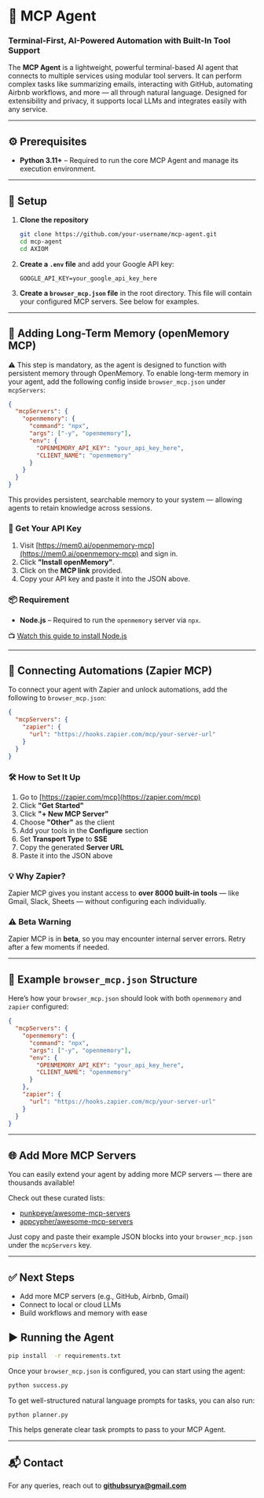 # 🧠 MCP Agent

### Terminal-First, AI-Powered Automation with Built-In Tool Support

The **MCP Agent** is a lightweight, powerful terminal-based AI agent that connects to multiple services using modular tool servers. It can perform complex tasks like summarizing emails, interacting with GitHub, automating Airbnb workflows, and more — all through natural language. Designed for extensibility and privacy, it supports local LLMs and integrates easily with any service.

---

## ⚙️ Prerequisites

- **Python 3.11+** – Required to run the core MCP Agent and manage its execution environment.

---

## 🚀 Setup

1. **Clone the repository**

   ```bash
   git clone https://github.com/your-username/mcp-agent.git
   cd mcp-agent
   cd AXIOM
   ```

2. **Create a `.env` file** and add your Google API key:

   ```env
   GOOGLE_API_KEY=your_google_api_key_here
   ```

3. **Create a `browser_mcp.json` file** in the root directory. This file will contain your configured MCP servers. See below for examples.

---

## 🧠 Adding Long-Term Memory (openMemory MCP)
⚠️ This step is mandatory, as the agent is designed to function with persistent memory through OpenMemory.
To enable long-term memory in your agent, add the following config inside `browser_mcp.json` under `mcpServers`:

```json
{
  "mcpServers": {
    "openmemory": {
      "command": "npx",
      "args": ["-y", "openmemory"],
      "env": {
        "OPENMEMORY_API_KEY": "your_api_key_here",
        "CLIENT_NAME": "openmemory"
      }
    }
  }
}
```

This provides persistent, searchable memory to your system — allowing agents to retain knowledge across sessions.

### 🔐 Get Your API Key

1. Visit [https://mem0.ai/openmemory-mcp](https://mem0.ai/openmemory-mcp) and sign in.
2. Click **"Install openMemory"**.
3. Click on the **MCP link** provided.
4. Copy your API key and paste it into the JSON above.

### 📦 Requirement

- **Node.js** – Required to run the `openmemory` server via `npx`.

📺 [Watch this guide to install Node.js](https://youtu.be/kC56yUZCKu4?feature=shared)

---

## 🔗 Connecting Automations (Zapier MCP)

To connect your agent with Zapier and unlock automations, add the following to `browser_mcp.json`:

```json
{
  "mcpServers": {
    "zapier": {
      "url": "https://hooks.zapier.com/mcp/your-server-url"
    }
  }
}
```

### 🛠 How to Set It Up

1. Go to [https://zapier.com/mcp](https://zapier.com/mcp)
2. Click **"Get Started"**
3. Click **"+ New MCP Server"**
4. Choose **"Other"** as the client
5. Add your tools in the **Configure** section
6. Set **Transport Type** to **SSE**
7. Copy the generated **Server URL**
8. Paste it into the JSON above

### 💡 Why Zapier?

Zapier MCP gives you instant access to **over 8000 built-in tools** — like Gmail, Slack, Sheets — without configuring each individually.

### ⚠️ Beta Warning

Zapier MCP is in **beta**, so you may encounter internal server errors. Retry after a few moments if needed.

---

## 📁 Example `browser_mcp.json` Structure

Here’s how your `browser_mcp.json` should look with both `openmemory` and `zapier` configured:

```json
{
  "mcpServers": {
    "openmemory": {
      "command": "npx",
      "args": ["-y", "openmemory"],
      "env": {
        "OPENMEMORY_API_KEY": "your_api_key_here",
        "CLIENT_NAME": "openmemory"
      }
    },
    "zapier": {
      "url": "https://hooks.zapier.com/mcp/your-server-url"
    }
  }
}
```

---

## 🌐 Add More MCP Servers

You can easily extend your agent by adding more MCP servers — there are thousands available!

Check out these curated lists:
- [punkpeye/awesome-mcp-servers](https://github.com/punkpeye/awesome-mcp-servers)
- [appcypher/awesome-mcp-servers](https://github.com/appcypher/awesome-mcp-servers)

Just copy and paste their example JSON blocks into your `browser_mcp.json` under the `mcpServers` key.

---

## ✅ Next Steps

- Add more MCP servers (e.g., GitHub, Airbnb, Gmail)
- Connect to local or cloud LLMs
- Build workflows and memory with ease



## ▶️ Running the Agent
```bash
pip install  -r requirements.txt
```
Once your `browser_mcp.json` is configured, you can start using the agent:

```bash
python success.py
```

To get well-structured natural language prompts for tasks, you can also run:

```bash
python planner.py
```

This helps generate clear task prompts to pass to your MCP Agent.

---

## 📬 Contact

For any queries, reach out to **githubsurya@gmail.com**
